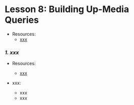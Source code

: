 # Lesson 8: Building Up-Media Queries
- Resources:
	- [xxx](https://xxx)

### *1. xxx*
- Resources:
	- [xxx](https://xxx)

- xxx: 
	- xxx
	- xxx

